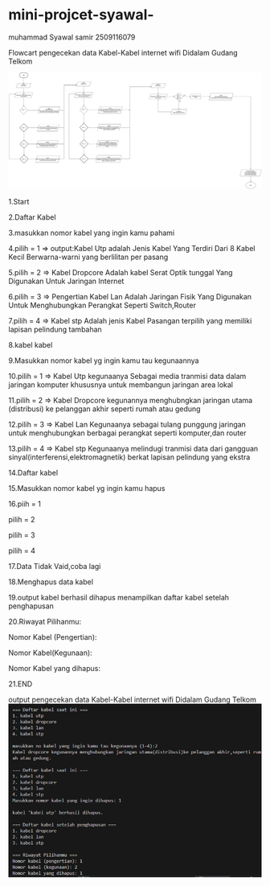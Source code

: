 # mini-projcet-syawal-
muhammad Syawal samir
2509116079

Flowcart pengecekan data Kabel-Kabel internet wifi Didalam Gudang Telkom

![img alt](https://github.com/syawal619/mini-projcet-syawal-/blob/6079d0e95e5643bca07397de6a1c5bd1b0d3227b/foto.flowcart.jpg)

1.Start

2.Daftar Kabel

3.masukkan nomor kabel yang ingin kamu pahami

4.pilih = 1 => output:Kabel Utp adalah Jenis Kabel Yang Terdiri Dari 8 Kabel Kecil Berwarna-warni yang berlilitan per pasang

5.pilih = 2 => Kabel Dropcore Adalah kabel Serat Optik tunggal Yang Digunakan Untuk Jaringan Internet

6.pilih = 3 => Pengertian Kabel Lan Adalah Jaringan Fisik Yang Digunakan Untuk Menghubungkan Perangkat Seperti Switch,Router

7.pilih = 4 => Kabel stp Adalah jenis Kabel Pasangan terpilih yang memiliki lapisan pelindung tambahan

8.kabel kabel

9.Masukkan  nomor kabel yg ingin kamu tau kegunaannya

10.pilih = 1 => Kabel Utp kegunaanya Sebagai media tranmisi data dalam jaringan komputer khususnya untuk membangun jaringan area lokal

11.pilih = 2 => Kabel Dropcore  kegunannya menghubngkan jaringan utama (distribusi) ke pelanggan akhir seperti rumah atau gedung

12.pilih = 3 => Kabel Lan Kegunaanya sebagai tulang punggung jaringan untuk menghubungkan berbagai perangkat seperti komputer,dan router

13.pilih = 4 => Kabel stp Kegunaanya melindugi tranmisi data dari gangguan sinyal(interferensi,elektromagnetik) berkat lapisan  pelindung yang ekstra

14.Daftar kabel

15.Masukkan  nomor kabel yg ingin kamu hapus

16.piih = 1

  pilih = 2
  
  pilih = 3
  
  pilih = 4
  
 17.Data Tidak Vaid,coba lagi
 
 18.Menghapus data kabel
 
 19.output kabel berhasil dihapus menampilkan daftar kabel setelah penghapusan
 
 20.Riwayat Pilihanmu:
 
Nomor Kabel (Pengertian):

Nomor Kabel(Kegunaan):

Nomor Kabel yang dihapus:

21.END


output pengecekan data Kabel-Kabel internet wifi Didalam Gudang Telkom
![img alt](https://github.com/syawal619/mini-projcet-syawal-/blob/e4a6928ffc7bdbd0742ee32ae8dd9a9ed3059551/foto%20vscode.png)





